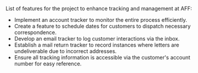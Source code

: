 List of features for the project to enhance tracking and management at AFF:

- Implement an account tracker to monitor the entire process efficiently.
- Create a feature to schedule dates for customers to dispatch necessary correspondence.
- Develop an email tracker to log customer interactions via the inbox.
- Establish a mail return tracker to record instances where letters are undeliverable due to incorrect addresses.
- Ensure all tracking information is accessible via the customer's account number for easy reference. 

